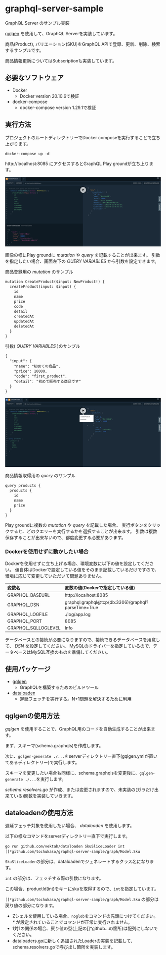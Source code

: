 # graphql-server-sample

GraphQL Server のサンプル実装

[gqlgen] を使用して、GraphQL Serverを実装しています。

商品(Product), バリエーション(SKU)をGraphQL APIで登録、更新、削除、検索するサンプルです。

商品情報更新についてはSubscriptionも実装しています。

## 必要なソフトウェア

- Docker
  - Docker version 20.10.6で検証
- docker-compose
  - docker-compose version 1.29.1で検証

## 実行方法

プロジェクトのルートディレクトリーでDocker composeを実行することで立ち上がります。

``` shell
docker-compose up -d
```

http://localhost:8085 にアクセスするとGraphQL Play groundが立ち上ります。

![GraphQL Play ground](playground.png)

画像の様にPlay groundに _mutation_ や _query_ を記載することが出来ます。
引数を指定したい場合、画面左下の _QUERY VARIABLES_ から引数を設定できます。

商品登録用の _mutation_ のサンプル

``` text
mutation CreateProduct($input: NewProduct!) {
  createProduct(input: $input) {
    id
    name
    price
    code
    detail
    createdAt
    updatedAt
    deletedAt
  }
}
```

引数( _QUERY VARIABLES_ )のサンプル

``` text
{
  "input": {
    "name": "初めての商品",
    "price": 10000,
    "code": "first_product",
    "detail": "初めて販売する商品です" 
  }
}
```

![GraphQL Query](query.png)

商品情報取得用の _query_ のサンプル

``` text
query products {
  products {
    id
    name
    price
  }
}
```

Play groundに複数の _mutation_ や _query_ を記載した場合、 実行ボタンをクリックすると、どのクエリーを実行するかを選択することが出来ます。
引数は複数保存することが出来ないので、都度変更する必要があります。


### Dockerを使用せずに動かしたい場合

Dockerを使用せずに立ち上げる場合、環境変数に以下の値を設定してください。
値自体はDockerで設定している値をそのまま記載しているだけですので、環境に応じて変更していただいて問題ありません。

| 変数名 | 変数の値(Dockerで指定している値) |
|:------|:--------|
| GRAPHQL_BASEURL | http://localhost:8085 |
| GRAPHQL_DSN | graphql:graphql@tcp(db:3306)/graphql?parseTime=True |
| GRAPHQL_LOGFILE | ./log/app.log |
| GRAPHQL_PORT | 8085 |
| GRAPHQL_SQLLOGLEVEL | Info |

データベースとの接続が必要になりますので、接続できるデータベースを用意して、 _DSN_ を設定してください。
MySQLのドライバーを指定しているので、データベースはMySQL互換のものを準備してください。

## 使用パッケージ

- [gqlgen]
  - GraphQLを構築するためのビルドツール
- [dataloaden]
  - 遅延フェッチを実行する。N+1問題を解決するために利用

## qglgenの使用方法

_gqlgen_ を使用することで、GraphQL用のコードを自動生成することが出来ます。

まず、スキーマ(schema.graphqls)を作成します。

次に、`gqlgen-generate ./...`をserverディレクトリー直下(gqlgen.ymlが置いてあるディレクトリー)で実行します。

スキーマを変更したい場合も同様に、schema.graphqlsを変更後に、`gqlgen-generate ./...`を実行します。

_schema.resolvers.go_ が作成、または変更されますので、未実装の(ガラだけ出来ている)関数を実装していきます。

## dataloadenの使用方法

遅延フェッチ対象を使用したい場合、 _dataloaden_ を使用します。

以下の様なコマンドをserverディレクトリー直下で実行します。

`go run github.com/vektah/dataloaden SkuSliceLoader int []*github.com/tochukaso/graphql-server-sample/graph/Model.Sku`

`SkuSliceLoader`の部分は、dataloadenでジェネレートするクラス名になります。

`int` の部分は、フェッチする際の引数になります。

この場合、productId(int)をキーにskuを取得するので、`int`を指定しています。

`[]*github.com/tochukaso/graphql-server-sample/graph/Model.Sku` の部分は戻り値の部分になります。

- Zシェルを使用している場合、`noglob`をコマンドの先頭につけてください。 _*_ が設定されていることでコマンドが正常に実行されません。
- 1対1の関係の場合、戻り値の型(上記の[]*github...の箇所)は配列にしないでください。
- dataloaders.goに新しく追加されたLoaderの実装を記載して、schema.resolvers.goで呼び出し箇所を実装します。

[gqlgen]: https://github.com/99designs/gqlgen
[dataloaden]: https://github.com/vektah/dataloaden
